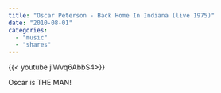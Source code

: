 ```yaml
---
title: "Oscar Peterson - Back Home In Indiana (live 1975)"
date: "2010-08-01"
categories:
  - "music"
  - "shares"
---
```


<div style="width: 70vw;">{{< youtube jlWvq6AbbS4>}}</div>

Oscar is THE MAN!
